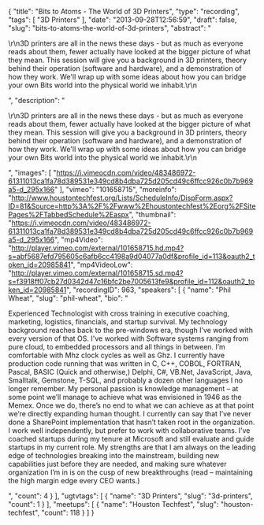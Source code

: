 {
  "title": "Bits to Atoms - The World of 3D Printers",
  "type": "recording",
  "tags": [
    "3D Printers"
  ],
  "date": "2013-09-28T12:56:59",
  "draft": false,
  "slug": "bits-to-atoms-the-world-of-3d-printers",
  "abstract": "<p>\r\n3D printers are all in the news these days - but as much as everyone reads about them, fewer actually have looked at the bigger picture of what they mean.  This session will give you a background in 3D printers, theory behind their operation (software and hardware), and a demonstration of how they work.  We'll wrap up with some ideas about how you can bridge your own Bits world into the physical world we inhabit.\r\n</p>",
  "description": "<p>\r\n3D printers are all in the news these days - but as much as everyone reads about them, fewer actually have looked at the bigger picture of what they mean.  This session will give you a background in 3D printers, theory behind their operation (software and hardware), and a demonstration of how they work.  We'll wrap up with some ideas about how you can bridge your own Bits world into the physical world we inhabit.\r\n</p>",
  "images": [
    "https://i.vimeocdn.com/video/483486972-61311013ca1fa78d389531e349cd8b4dba725d205cd49c6ffcc926c0b7b969a5-d_295x166"
  ],
  "vimeo": "101658715",
  "moreinfo": "http://www.houstontechfest.org/Lists/ScheduleInfo/DispForm.aspx?ID=81&Source=http%3A%2F%2Fwww%2Ehoustontechfest%2Eorg%2FSitePages%2FTabbedSchedule%2Easpx",
  "thumbnail": "https://i.vimeocdn.com/video/483486972-61311013ca1fa78d389531e349cd8b4dba725d205cd49c6ffcc926c0b7b969a5-d_295x166",
  "mp4Video": "http://player.vimeo.com/external/101658715.hd.mp4?s=abf5687efd795605c6afb6cc4198a9d04077a0df&profile_id=113&oauth2_token_id=20985841",
  "mp4VideoLow": "http://player.vimeo.com/external/101658715.sd.mp4?s=f3918ff07cb27d0342d47c16bfc2be7005613fe9&profile_id=112&oauth2_token_id=20985841",
  "recordingID": 963,
  "speakers": [
    {
      "name": "Phil Wheat",
      "slug": "phil-wheat",
      "bio": "<p>Experienced Technologist with cross training in executive coaching, marketing, logistics, financials, and startup survival. My technology background reaches back to the pre-windows era, though I’ve worked with every version of that OS. I've worked with Software systems ranging from pure cloud, to embedded processors and all things in between. I’m comfortable with Mhz clock cycles as well as Ghz. I currently have production code running that was written in C, C++, COBOL, FORTRAN, Pascal, BASIC (Quick and otherwise,) Delphi, C#, VB.Net, JavaScript, Java, Smalltalk, Gemstone, T-SQL, and probably a dozen other languages I no longer remember. My personal passion is knowledge management – at some point we’ll manage to achieve what was envisioned in 1946 as the Memex. Once we do, there’s no end to what we can achieve as at that point we’re directly expanding human thought. I currently can say that I’ve never done a SharePoint implementation that hasn’t taken root in the organization. I work well independently, but prefer to work with collaborative teams. I’ve coached startups during my tenure at Microsoft and still evaluate and guide startups in my current role. My strengths are that I am always on the leading edge of technologies breaking into the mainstream, building new capabilities just before they are needed, and making sure whatever organization I’m in is on the cusp of new breakthroughs (read – maintaining the high margin edge every CEO wants.)</p>",
      "count": 4
    }
  ],
  "ugtvtags": [
    {
      "name": "3D Printers",
      "slug": "3d-printers",
      "count": 1
    }
  ],
  "meetups": [
    {
      "name": "Houston Techfest",
      "slug": "houston-techfest",
      "count": 118
    }
  ]
}